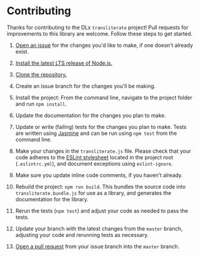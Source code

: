 # Contributing

Thanks for contributing to the DLx `transliterate` project! Pull requests for improvements to this library are welcome. Follow these steps to get started.

1. [Open an issue][2] for the changes you'd like to make, if one doesn't already exist.

1. [Install the latest LTS release of Node.js.][3]

1. [Clone the repository.][4]

1. Create an issue branch for the changes you'll be making.

1. Install the project: From the command line, navigate to the project folder and run `npm install`.

1. Update the documentation for the changes you plan to make.

1. Update or write (failing) tests for the changes you plan to make. Tests are written using [Jasmine][1] and can be run using `npm test` from the command line.

1. Make your changes in the `transliterate.js` file. Please check that your code adheres to the [ESLint stylesheet][5] located in the project root (`.eslintrc.yml`), and document exceptions using `eslint-ignore`.

1. Make sure you update inline code comments, if you haven't already.

1. Rebuild the project: `npm run build`. This bundles the source code into `transliterate.bundle.js` for use as a library, and generates the documentation for the library.

1. Rerun the tests (`npm test`) and adjust your code as needed to pass the tests.

1. Update your branch with the latest changes from the `master` branch, adjusting your code and rerunning tests as necessary.

1. [Open a pull request][6] from your issue branch into the `master` branch.

[1]: https://jasmine.github.io/
[2]: https://github.com/digitallinguistics/transliterate/issues
[3]: https://nodejs.org/en/
[4]: https://github.com/digitallinguistics/transliterate
[5]: https://eslint.org/
[6]: https://github.com/digitallinguistics/transliterate/pull/new/master
